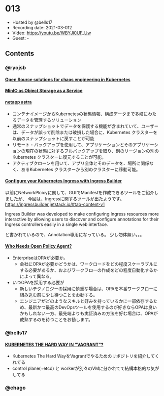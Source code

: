 # 013

- Hosted by @bells17
- Recording date: 2021-03-012
- Video: https://youtu.be/WBYJi0UF_Uw
- Guest: -

## Contents


### @ryojsb

#### [Open Source solutions for chaos engineering in Kubernetes](https://blog.flant.com/chaos-engineering-in-kubernetes-open-source-tools/)

#### [MinIO as Object Storage as a Service](https://blog.min.io/object_storage_as_a_service_on_minio/)

#### [netapp astra](https://siliconangle.com/2021/03/10/netapp-astra-brings-data-portability-kubernetes-apps-netapp-astra/)
- コンテナイメージからKubernetesの状態情報、構成データまで多岐にわたるデータを管理するソリューション
- 通常のスナップショットでデータを保護する機能が含まれていて、ユーザーは、データが誤って削除または破損した場合に、Kubernetes クラスターを以前のスナップショットに戻すことが可能
- リモート・バックアップを使用して、アプリケーションとそのアプリケーションの現在の状態に対するフルバックアップを取り、別のリージョンの別の Kubernetes クラスターに復元することが可能。
- アクティブクローンを用いて、アプリ全体とそのデータを、場所に関係なく、あるKubernetes クラスターから別のクラスターに移動可能。

#### [Configure your Kubernetes Ingress with Ingress Builder](https://www.jetstack.io/blog/introducing-ingress-builder/)
以前にNetworkPloicyに関して、GUIでManifestを作成できるツールをご紹介しましたが、
今回は、Ingressに関するツールが出たようです。
https://ingressbuilder.jetstack.io/#tab-content-v1

Ingress Builder was developed to make configuring Ingress resources more interactive by allowing users to discover and configure annotations for their Ingress controllers easily in a single web interface.

と書かれているので、Annotation専用になっている。
少し勿体無い。。。

#### [Who Needs Open Policy Agent?](https://www.itprotoday.com/devops-and-software-development/who-needs-open-policy-agent)
- EnterpriseはOPAが必要か。
  - 会社にOPAが必要かどうかは、ワークロードをどの程度スケーラブルにする必要があるか、およびワークフローの作成をどの程度自動化するかによって異なる。
- いつOPAを採用する必要が
  - 新しいテクノロジーの採用に慎重な場合は、OPAを本番ワークフローに組み込む前に少し待つことをお勧する。
  - エンジニアがどのようなスキルと好みを持っているかに一部依存するため、最新かつ最高のDevOpsツールを使用するのが好きならOPAは良いかもしれない一方、最先端よりも実証済みの方法を好む場合は、OPAが成熟するのを待つことをお勧します。 

### @bells17

#### [KUBERNETES THE HARD WAY IN "VAGRANT"?](https://suraj.io/post/2021/03/kthw-vagrant/)

- Kubernetes The Hard WayをVagrantでやるためのリポジトリを紹介してくれてる
- control plane(+etcd) と workerが別々のVMに分かれてて結構本格的な気がしてる

### @chago
